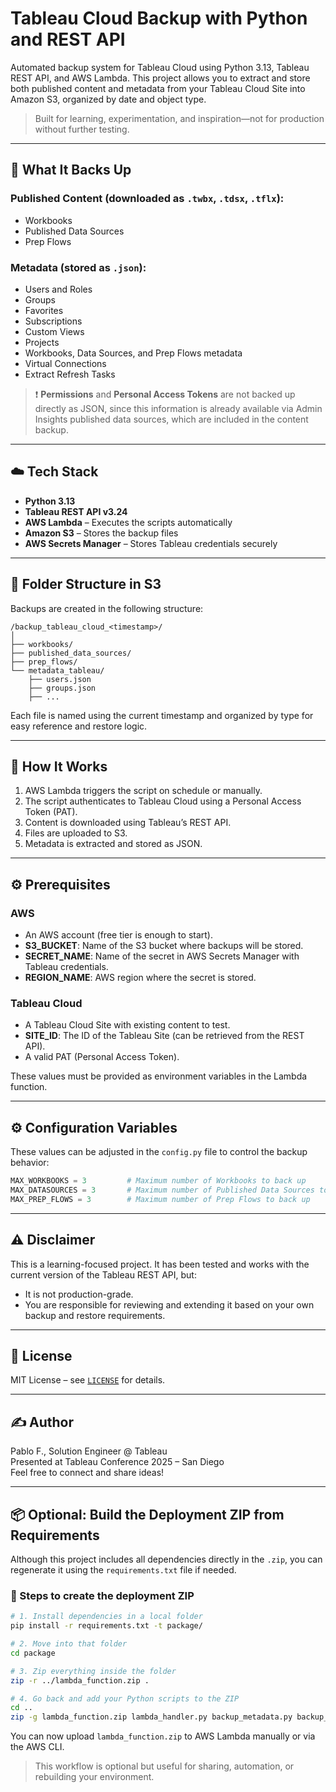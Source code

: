 # Tableau Cloud Backup with Python and REST API

Automated backup system for Tableau Cloud using Python 3.13, Tableau REST API, and AWS Lambda. This project allows you to extract and store both published content and metadata from your Tableau Cloud Site into Amazon S3, organized by date and object type.

> Built for learning, experimentation, and inspiration—not for production without further testing.

---

## 🔧 What It Backs Up

### Published Content (downloaded as `.twbx`, `.tdsx`, `.tflx`):
- Workbooks
- Published Data Sources
- Prep Flows

### Metadata (stored as `.json`):
- Users and Roles  
- Groups  
- Favorites  
- Subscriptions  
- Custom Views  
- Projects  
- Workbooks, Data Sources, and Prep Flows metadata  
- Virtual Connections  
- Extract Refresh Tasks  

> ❗ **Permissions** and **Personal Access Tokens** are not backed up directly as JSON, since this information is already available via Admin Insights published data sources, which are included in the content backup.

---

## ☁️ Tech Stack

- **Python 3.13**
- **Tableau REST API v3.24**
- **AWS Lambda** – Executes the scripts automatically  
- **Amazon S3** – Stores the backup files  
- **AWS Secrets Manager** – Stores Tableau credentials securely  

---

## 📁 Folder Structure in S3

Backups are created in the following structure:

```
/backup_tableau_cloud_<timestamp>/
│
├── workbooks/
├── published_data_sources/
├── prep_flows/
└── metadata_tableau/
    ├── users.json
    ├── groups.json
    ├── ...
```

Each file is named using the current timestamp and organized by type for easy reference and restore logic.

---

## 🚀 How It Works

1. AWS Lambda triggers the script on schedule or manually.  
2. The script authenticates to Tableau Cloud using a Personal Access Token (PAT).  
3. Content is downloaded using Tableau’s REST API.  
4. Files are uploaded to S3.  
5. Metadata is extracted and stored as JSON.

---

## ⚙️ Prerequisites

### AWS
- An AWS account (free tier is enough to start).
- **S3_BUCKET**: Name of the S3 bucket where backups will be stored.
- **SECRET_NAME**: Name of the secret in AWS Secrets Manager with Tableau credentials.
- **REGION_NAME**: AWS region where the secret is stored.

### Tableau Cloud
- A Tableau Cloud Site with existing content to test.
- **SITE_ID**: The ID of the Tableau Site (can be retrieved from the REST API).
- A valid PAT (Personal Access Token).

These values must be provided as environment variables in the Lambda function.

---

## ⚙️ Configuration Variables

These values can be adjusted in the `config.py` file to control the backup behavior:

```python
MAX_WORKBOOKS = 3         # Maximum number of Workbooks to back up
MAX_DATASOURCES = 3       # Maximum number of Published Data Sources to back up
MAX_PREP_FLOWS = 3        # Maximum number of Prep Flows to back up
```

---

## ⚠️ Disclaimer

This is a learning-focused project. It has been tested and works with the current version of the Tableau REST API, but:
- It is not production-grade.
- You are responsible for reviewing and extending it based on your own backup and restore requirements.

---

## 📄 License

MIT License – see [`LICENSE`](./LICENSE) for details.

---

## ✍️ Author

Pablo F., Solution Engineer @ Tableau  
Presented at Tableau Conference 2025 – San Diego  
Feel free to connect and share ideas!

---

## 📦 Optional: Build the Deployment ZIP from Requirements

Although this project includes all dependencies directly in the `.zip`, you can regenerate it using the `requirements.txt` file if needed.

### 🔧 Steps to create the deployment ZIP

```bash
# 1. Install dependencies in a local folder
pip install -r requirements.txt -t package/

# 2. Move into that folder
cd package

# 3. Zip everything inside the folder
zip -r ../lambda_function.zip .

# 4. Go back and add your Python scripts to the ZIP
cd ..
zip -g lambda_function.zip lambda_handler.py backup_metadata.py backup_content.py config.py
```

You can now upload `lambda_function.zip` to AWS Lambda manually or via the AWS CLI.

> This workflow is optional but useful for sharing, automation, or rebuilding your environment.
